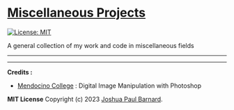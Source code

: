 # [Miscellaneous Projects](https://joshuapaulbarnard.github.io/Miscellaneous-Projects/)

[![License: MIT](https://img.shields.io/badge/License-MIT-yellow.svg)](https://opensource.org/licenses/MIT) 

 A general collection of my work and code in miscellaneous fields


________________________________________________________________________________________________________________________________________
________________________________________________________________________________________________________________________________________


**Credits :**

- [Mendocino College](https://www.mendocino.edu/about/administration/administrative-departments/digital-arts-and-media) : Digital Image Manipulation with Photoshop



**MIT License**
Copyright (c) 2023 [Joshua Paul Barnard](https://joshuapaulbarnard.github.io/Miscellaneous-Projects/LICENSE).
